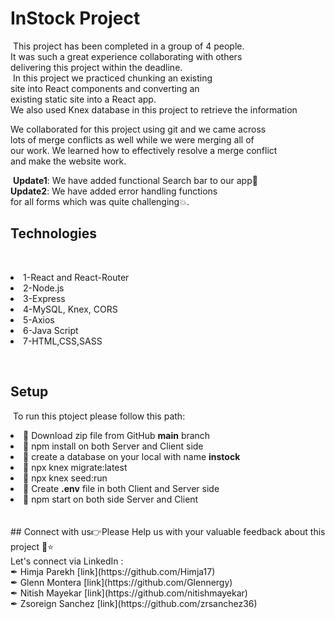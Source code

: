 # InStock Project
​
This project has been completed in a group of 4 people.</br>
It was such a great experience collaborating with others</br>
delivering this project within the deadline.</br>
​
In this project we practiced chunking an existing</br>
site into React components and converting an</br>
existing static site into a React app.</br>
We also used Knex database in this project to retrieve the information</br>

We collaborated for this project using git and we came across </br>
lots of merge conflicts as well while we were merging all of</br>
our work. We learned how to effectively resolve a merge conflict</br>
and make the website work.</br>

​
**Update1**: We have added functional Search bar to our app🥳</br>
**Update2**: We have added error handling functions</br>
for all forms which was quite challenging💥.</br>

## Technologies
​
<li>1-React and React-Router</li>
<li>2-Node.js</li>
<li>3-Express</li>
<li>4-MySQL, Knex, CORS</li>
<li>5-Axios</li>
<li>6-Java Script</li>
<li>7-HTML,CSS,SASS</li>

​
## Setup
​
To run this ptoject please follow this path:
​
<li>📝 Download zip file from GitHub <strong>main</strong> branch</li>
<li>📝 npm install on both Server and Client side</li>
<li>📝 create a database on your local with name <strong>instock</strong></li>
<li>📝 npx knex migrate:latest</li>
<li>📝 npx knex seed:run</li>
<li>📝 Create <strong>.env</strong> file in both Client and Server side</li>
<li>📝 npm start on both side Server and Client</li></br></br>
​
## Connect with us
​
👉Please Help us with your valuable feedback about this project 🙂⭐</br>
Let's connect via LinkedIn :<br/>
​
✒ Himja Parekh [link](https://github.com/Himja17) </br>
✒ Glenn Montera [link](https://github.com/Glennergy) </br>
✒ Nitish Mayekar [link](https://github.com/nitishmayekar) </br>
✒ Zsoreign Sanchez [link](https://github.com/zrsanchez36) </br>
